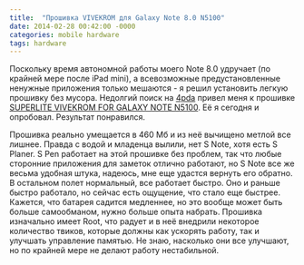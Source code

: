 ```yaml
---
title:  "Прошивка VIVEKROM для Galaxy Note 8.0 N5100"
date: 2014-02-28 00:42:00 -0000
categories: mobile hardware
tags: hardware
---
```


Поскольку время автономной работы моего Note 8.0 удручает (по крайней мере после iPad mini), а всевозможные предустановленные ненужные приложения только мешаются - я решил установить легкую прошивку без мусора. Недолгий поиск на [4pda](http://www.4pda.ru/forum) привел меня к прошивке [SUPERLITE VIVEKROM FOR GALAXY NOTE N5100](http://forum.xda-developers.com/showthread.php?t=2614102). Её я сегодня и опробовал. Результат понравился.

Прошивка реально умещается в 460 Мб и из неё вычищено метлой все лишнее. Правда с водой и младенца вылили, нет S Note, хотя есть S Planer. S Pen работает на этой прошивке без проблем, так что любые сторонние приложения для заметок отлично работают, но S Note все же весьма удобная штука, надеюсь, мне еще удастся вернуть его обратно. В остальном полет нормальный, все работает быстро. Оно и раньше быстро работало, но сейчас есть ощущение, что стало еще быстрее. Кажется, что батарея садится медленнее, но это вообще может быть больше самообманом, нужно больше опыта набрать. Прошивка изначально имеет Root, что радует и в неё внедрили некоторое количество твиков, которые должны как ускорять работу, так и улучшать управление памятью. Не знаю, насколько они все улучшают, но по крайней мере не делают работу нестабильной.

